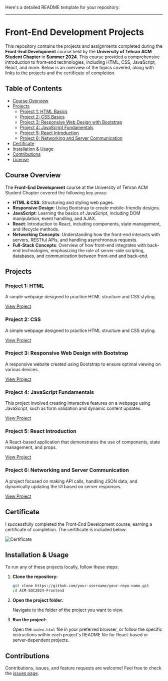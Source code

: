 Here's a detailed README template for your repository:

---

# Front-End Development Projects

This repository contains the projects and assignments completed during the **Front-End Development** course held by the **University of Tehran ACM Student Chapter** in **Summer 2024**. This course provided a comprehensive introduction to front-end technologies, including HTML, CSS, JavaScript, React, and more. Below is an overview of the topics covered, along with links to the projects and the certificate of completion.

## Table of Contents

- [Course Overview](#course-overview)
- [Projects](#projects)
  - [Project 1: HTML Basics](#project-1-html--css-basics)
  - [Project 2: CSS Basics](#project-1-html--css-basics)
  - [Project 3: Responsive Web Design with Bootstrap](#project-2-responsive-web-design-with-bootstrap)
  - [Project 4: JavaScript Fundamentals](#project-3-javascript-fundamentals)
  - [Project 5: React Introduction](#project-4-react-introduction)
  - [Project 6: Networking and Server Communication](#project-5-networking-and-server-communication)
- [Certificate](#certificate)
- [Installation & Usage](#installation--usage)
- [Contributions](#contributions)
- [License](#license)

## Course Overview

The **Front-End Development** course at the University of Tehran ACM Student Chapter covered the following key areas:

- **HTML & CSS**: Structuring and styling web pages.
- **Responsive Design**: Using Bootstrap to create mobile-friendly designs.
- **JavaScript**: Learning the basics of JavaScript, including DOM manipulation, event handling, and AJAX.
- **React**: Introduction to React, including components, state management, and lifecycle methods.
- **Networking Concepts**: Understanding how the front-end interacts with servers, RESTful APIs, and handling asynchronous requests.
- **Full-Stack Concepts**: Overview of how front-end integrates with back-end technologies, emphasizing the role of server-side scripting, databases, and communication between front-end and back-end.

## Projects

### Project 1: HTML
A simple webpage designed to practice HTML structure and CSS styling.

[View Project]([link-to-project-1](https://github.com/MohammadAmanlou/ACM-SOC2024-Frontend/tree/main/HW1))

### Project 2: CSS
A simple webpage designed to practice HTML structure and CSS styling.

[View Project]([link-to-project-2](https://github.com/MohammadAmanlou/ACM-SOC2024-Frontend/tree/main/HW2))

### Project 3: Responsive Web Design with Bootstrap
A responsive website created using Bootstrap to ensure optimal viewing on various devices.

[View Project]([link-to-project-3](https://github.com/MohammadAmanlou/ACM-SOC2024-Frontend/tree/main/HW3/bootstrap))

### Project 4: JavaScript Fundamentals
This project involved creating interactive features on a webpage using JavaScript, such as form validation and dynamic content updates.

[View Project]([link-to-project-4](https://github.com/MohammadAmanlou/ACM-SOC2024-Frontend/tree/main/HW4))

### Project 5: React Introduction
A React-based application that demonstrates the use of components, state management, and props.

[View Project]([link-to-project-5](https://github.com/MohammadAmanlou/ACM-SOC2024-Frontend/tree/main/HW5))

### Project 6: Networking and Server Communication
A project focused on making API calls, handling JSON data, and dynamically updating the UI based on server responses.

[View Project]([link-to-project-6](https://github.com/MohammadAmanlou/ACM-SOC2024-Frontend/tree/main/HW6))

## Certificate

I successfully completed the Front-End Development course, earning a certificate of completion. The certificate is included below:

![Certificate]((https://github.com/MohammadAmanlou/ACM-SOC2024-Frontend/blob/main/FrontACM.png))

## Installation & Usage

To run any of these projects locally, follow these steps:

1. **Clone the repository:**

   ```bash
   git clone https://github.com/your-username/your-repo-name.git
   cd ACM-SOC2024-Frontend
   ```

2. **Open the project folder:**

   Navigate to the folder of the project you want to view.

3. **Run the project:**

   Open the `index.html` file in your preferred browser, or follow the specific instructions within each project's README file for React-based or server-dependent projects.

## Contributions

Contributions, issues, and feature requests are welcome! Feel free to check the [issues page](link-to-issues-page).
